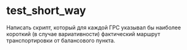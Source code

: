 # test_short_way
Написать скрипт, который для каждой ГРС указывал бы наиболее короткий (в случае вариативности) фактический маршрут транспортировки от балансового пункта.
